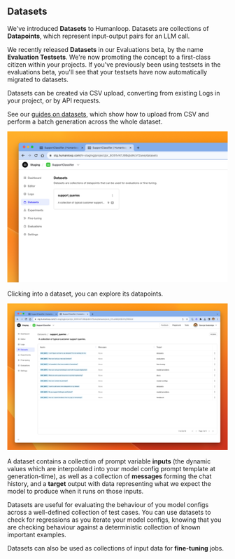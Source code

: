 ## Datasets

We've introduced **Datasets** to Humanloop. Datasets are collections of **Datapoints**, which represent input-output pairs for an LLM call.

We recently released **Datasets** in our Evaluations beta, by the name **Evaluation Testsets**. We're now promoting the concept to a first-class citizen within your projects. If you've previously been using testsets in the evaluations beta, you'll see that your testsets have now automatically migrated to datasets.

Datasets can be created via CSV upload, converting from existing Logs in your project, or by API requests.

See our [guides on datasets](docs/datasets), which show how to upload from CSV and perform a batch generation across the whole dataset.

<img src="../../../assets/images/0a7d956-image.png" alt="A single dataset that has been added to a project, with 9 datapoints." />


Clicking into a dataset, you can explore its datapoints.

<img src="../../../assets/images/dec0d1a-image.png" alt="Datapoints are pre-defined input-output pairs." />


A dataset contains a collection of prompt variable **inputs** (the dynamic values which are interpolated into your model config prompt template at generation-time), as well as a collection of **messages** forming the chat history, and a **target** output with data representing what we expect the model to produce when it runs on those inputs.

Datasets are useful for evaluating the behaviour of you model configs across a well-defined collection of test cases. You can use datasets to check for regressions as you iterate your model configs, knowing that you are checking behaviour against a deterministic collection of known important examples.

Datasets can also be used as collections of input data for **fine-tuning** jobs.